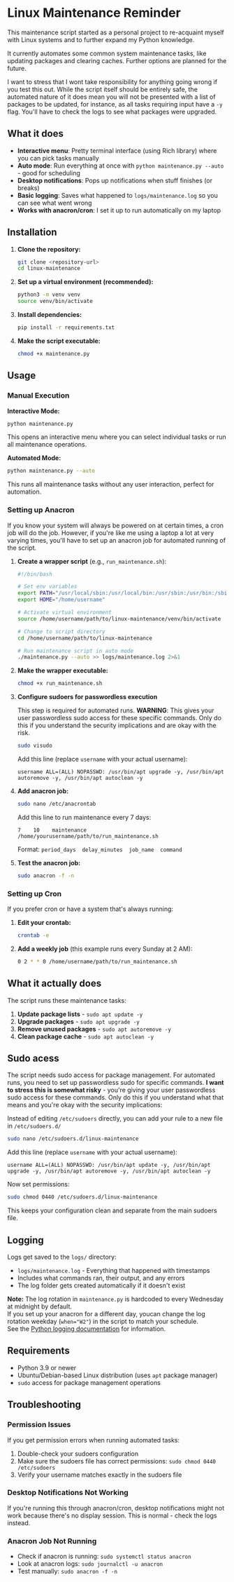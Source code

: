# Linux Maintenance Reminder

This maintenance script started as a personal project to re-acquaint myself with Linux systems and to further expand my Python knowledge.

It currently automates some common system maintenance tasks, like updating packages and clearing caches. Further options are planned for the future.

I want to stress that I wont take responsibility for anything going wrong if you test this out. While the script itself should be entirely safe, the automated nature of it does mean you will not be presented with a list of packages to be updated, for instance, as all tasks requiring input have a `-y` flag. You'll have to check the logs to see what packages were upgraded.

## What it does

- **Interactive menu**: Pretty terminal interface (using Rich library) where you can pick tasks manually
- **Auto mode**: Run everything at once with `python maintenance.py --auto` - good for scheduling
- **Desktop notifications**: Pops up notifications when stuff finishes (or breaks)
- **Basic logging**: Saves what happened to `logs/maintenance.log` so you can see what went wrong
- **Works with anacron/cron**: I set it up to run automatically on my laptop

## Installation

1. **Clone the repository:**

   ```bash
   git clone <repository-url>
   cd linux-maintenance
   ```

2. **Set up a virtual environment (recommended):**

   ```bash
   python3 -m venv venv
   source venv/bin/activate
   ```

3. **Install dependencies:**

   ```bash
   pip install -r requirements.txt
   ```

4. **Make the script executable:**

   ```bash
   chmod +x maintenance.py
   ```

## Usage

### Manual Execution

**Interactive Mode:**

```bash
python maintenance.py
```

This opens an interactive menu where you can select individual tasks or run all maintenance operations.

**Automated Mode:**

```bash
python maintenance.py --auto
```

This runs all maintenance tasks without any user interaction, perfect for automation.

### Setting up Anacron

If you know your system will always be powered on at certain times, a cron job will do the job. However, if you're like me using a laptop a lot at very varying times, you'll have to set up an anacron job for automated running of the script.

1. **Create a wrapper script** (e.g., `run_maintenance.sh`):

   ```bash
   #!/bin/bash
   
   # Set env variables
   export PATH="/usr/local/sbin:/usr/local/bin:/usr/sbin:/usr/bin:/sbin:/bin"
   export HOME="/home/username"
   
   # Activate virtual environment
   source /home/username/path/to/linux-maintenance/venv/bin/activate
   
   # Change to script directory
   cd /home/username/path/to/linux-maintenance
   
   # Run maintenance script in auto mode
   ./maintenance.py --auto >> logs/maintenance.log 2>&1
   ```

2. **Make the wrapper executable:**

   ```bash
   chmod +x run_maintenance.sh
   ```

3. **Configure sudoers for passwordless execution**

   This step is required for automated runs. **WARNING**: This gives your user passwordless sudo access for these specific commands. Only do this if you understand the security implications and are okay with the risk.

   ```bash
   sudo visudo
   ```

   Add this line (replace `username` with your actual username):

   ```text
   username ALL=(ALL) NOPASSWD: /usr/bin/apt upgrade -y, /usr/bin/apt autoremove -y, /usr/bin/apt autoclean -y
   ```

4. **Add anacron job:**

   ```bash
   sudo nano /etc/anacrontab
   ```

   Add this line to run maintenance every 7 days:

   ```text
   7    10    maintenance    /home/yourusername/path/to/run_maintenance.sh
   ```

   Format: `period_days  delay_minutes  job_name  command`

5. **Test the anacron job:**

   ```bash
   sudo anacron -f -n
   ```

### Setting up Cron

If you prefer cron or have a system that's always running:

1. **Edit your crontab:**

   ```bash
   crontab -e
   ```

2. **Add a weekly job** (this example runs every Sunday at 2 AM):

   ```bash
   0 2 * * 0 /home/username/path/to/run_maintenance.sh
   ```

## What it actually does

The script runs these maintenance tasks:

1. **Update package lists** - `sudo apt update -y`
2. **Upgrade packages** - `sudo apt upgrade -y`  
3. **Remove unused packages** - `sudo apt autoremove -y`
4. **Clean package cache** - `sudo apt autoclean -y`

## Sudo acess

The script needs sudo access for package management. For automated runs, you need to set up passwordless sudo for specific commands. **I want to stress this is somewhat risky** - you're giving your user passwordless sudo access for these commands. Only do this if you understand what that means and you're okay with the security implications:

Instead of editing `/etc/sudoers` directly, you can add your rule to a new file in `/etc/sudoers.d/`

```bash
sudo nano /etc/sudoers.d/linux-maintenance
```

Add this line (replace `username` with your actual username):

```text
username ALL=(ALL) NOPASSWD: /usr/bin/apt update -y, /usr/bin/apt upgrade -y, /usr/bin/apt autoremove -y, /usr/bin/apt autoclean -y
```

Now set permissions:

```bash
sudo chmod 0440 /etc/sudoers.d/linux-maintenance
```

This keeps your configuration clean and separate from the main sudoers file.

## Logging

Logs get saved to the `logs/` directory:

- `logs/maintenance.log` - Everything that happened with timestamps
- Includes what commands ran, their output, and any errors
- The log folder gets created automatically if it doesn't exist

**Note:** The log rotation in `maintenance.py` is hardcoded to every Wednesday at midnight by default.  
If you set up your anacron  for a different day, youcan change the log rotation weekday (`when="W2"`) in the script to match your schedule.  
See the [Python logging documentation](https://docs.python.org/3/library/logging.handlers.html#timedrotatingfilehandler) for information.

## Requirements

- Python 3.9 or newer
- Ubuntu/Debian-based Linux distribution (uses `apt` package manager)
- `sudo` access for package management operations

## Troubleshooting

### Permission Issues

If you get permission errors when running automated tasks:

1. Double-check your sudoers configuration
2. Make sure the sudoers file has correct permissions: `sudo chmod 0440 /etc/sudoers`
3. Verify your username matches exactly in the sudoers file

### Desktop Notifications Not Working

If you're running this through anacron/cron, desktop notifications might not work because there's no display session. This is normal - check the logs instead.

### Anacron Job Not Running

- Check if anacron is running: `sudo systemctl status anacron`
- Look at anacron logs: `sudo journalctl -u anacron`
- Test manually: `sudo anacron -f -n`
